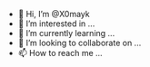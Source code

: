 - 👋 Hi, I’m @X0mayk
- 👀 I’m interested in ...
- 🌱 I’m currently learning ...
- 💞️ I’m looking to collaborate on ...
- 📫 How to reach me ...

<!---
X0mayk/X0mayk is a ✨ special ✨ repository because its `README.md` (this file) appears on your GitHub profile.
You can click the Preview link to take a look at your changes.
--->

